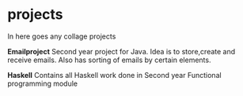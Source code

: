 # projects

In here goes any collage projects

<b>Emailproject</b>
Second year project for Java. Idea is to store,create and receive emails.
Also has sorting of emails by certain elements.

<b>Haskell</b>
Contains all Haskell work done in Second year Functional programming module
